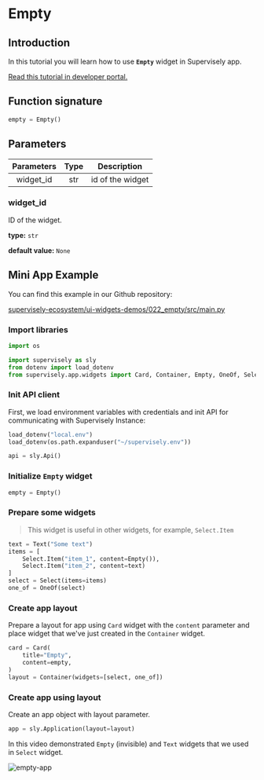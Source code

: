# Empty

## Introduction

In this tutorial you will learn how to use **`Empty`** widget in Supervisely app.

[Read this tutorial in developer portal.](https://developer.supervise.ly/app-development/apps-with-gui/empty)

## Function signature

```python
empty = Empty()
```

## Parameters

| Parameters | Type |   Description    |
| :--------: | :--: | :--------------: |
| widget_id  | str  | id of the widget |

### widget_id

ID of the widget.

**type:** `str`

**default value:** `None`

## Mini App Example

You can find this example in our Github repository:

[supervisely-ecosystem/ui-widgets-demos/022_empty/src/main.py](https://github.com/supervisely-ecosystem/ui-widgets-demos/blob/master/022_empty/src/main.py)

### Import libraries

```python
import os

import supervisely as sly
from dotenv import load_dotenv
from supervisely.app.widgets import Card, Container, Empty, OneOf, Select, Text
```

### Init API client

First, we load environment variables with credentials and init API for communicating with Supervisely Instance:

```python
load_dotenv("local.env")
load_dotenv(os.path.expanduser("~/supervisely.env"))

api = sly.Api()
```

### Initialize `Empty` widget

```python
empty = Empty()
```

### Prepare some widgets 

> This widget is useful in other widgets, for example,  `Select.Item`

```python
text = Text("Some text")
items = [
    Select.Item("item_1", content=Empty()),
    Select.Item("item_2", content=text)
]
select = Select(items=items)
one_of = OneOf(select)
```

### Create app layout

Prepare a layout for app using `Card` widget with the `content` parameter and place widget that we've just created in the `Container` widget.

```python
card = Card(
    title="Empty",
    content=empty,
)
layout = Container(widgets=[select, one_of])
```

### Create app using layout

Create an app object with layout parameter.

```python
app = sly.Application(layout=layout)
```

In this video demonstrated `Empty` (invisible) and `Text` widgets that we used in `Select` widget.

![empty-app](https://user-images.githubusercontent.com/79905215/219017739-1dc185a9-bb16-489a-b412-2dda94294398.gif)

